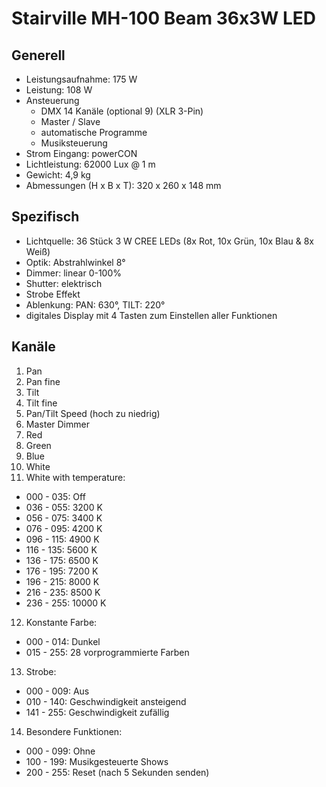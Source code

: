 # Stairville MH-100 Beam 36x3W LED

## Generell

- Leistungsaufnahme: 175 W
- Leistung: 108 W
- Ansteuerung
   - DMX 14 Kanäle (optional 9) (XLR 3-Pin)
   - Master / Slave
   - automatische Programme
   - Musiksteuerung
- Strom Eingang: powerCON
- Lichtleistung: 62000 Lux @ 1 m
- Gewicht: 4,9 kg
- Abmessungen (H x B x T): 320 x 260 x 148 mm

## Spezifisch

- Lichtquelle: 36 Stück 3 W CREE LEDs (8x Rot, 10x Grün, 10x Blau & 8x Weiß)
- Optik: Abstrahlwinkel 8°
- Dimmer: linear 0-100%
- Shutter: elektrisch
- Strobe Effekt
- Ablenkung: PAN: 630°, TILT: 220°
- digitales Display mit 4 Tasten zum Einstellen aller Funktionen

## Kanäle

1. Pan
2. Pan fine
3. Tilt
4. Tilt fine
5. Pan/Tilt Speed (hoch zu niedrig)
6. Master Dimmer
7. Red
8. Green
9. Blue
10. White
11. White with temperature:
   - 000 - 035: Off
   - 036 - 055: 3200 K
   - 056 - 075: 3400 K
   - 076 - 095: 4200 K
   - 096 - 115: 4900 K
   - 116 - 135: 5600 K
   - 136 - 175: 6500 K
   - 176 - 195: 7200 K
   - 196 - 215: 8000 K
   - 216 - 235: 8500 K
   - 236 - 255: 10000 K
12. Konstante Farbe:
   - 000 - 014: Dunkel
   - 015 - 255: 28 vorprogrammierte Farben
13. Strobe:
   - 000 - 009: Aus
   - 010 - 140: Geschwindigkeit ansteigend
   - 141 - 255: Geschwindigkeit zufällig
14. Besondere Funktionen:
   - 000 - 099: Ohne
   - 100 - 199: Musikgesteuerte Shows
   - 200 - 255: Reset (nach 5 Sekunden senden)
